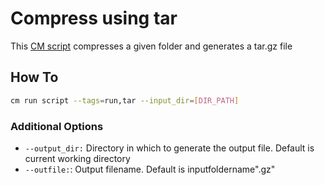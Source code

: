 # Compress using tar
This [CM script](https://github.com/mlcommons/ck/blob/master/cm/docs/tutorial-scripts.md) compresses a given folder and generates a tar.gz file

## How To
```bash
cm run script --tags=run,tar --input_dir=[DIR_PATH]
```


### Additional Options
* `--output_dir:` Directory in which to generate the output file. Default is current working directory
* `--outfile:`: Output filename. Default is inputfoldername".gz"
